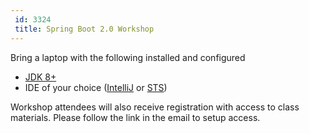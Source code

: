 ```yaml
---
 id: 3324
 title: Spring Boot 2.0 Workshop
---
```

Bring a laptop with the following installed and configured
- [JDK 8+](https://docs.oracle.com/en/java/javase/11/)
- IDE of your choice ([IntelliJ](https://www.jetbrains.com/idea/download/#section=mac) or [STS](https://spring.io/tools))

Workshop attendees will also receive registration with access to class
materials.  Please follow the link in the email to setup access.

